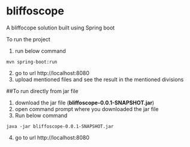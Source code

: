 # bliffoscope
A bliffocope solution built using Spring boot

To run the project
1. run below command
```
mvn spring-boot:run
```
2. go to url  http://localhost:8080
3. upload mentioned files and see the result in the mentioned divisions

##To run directly from jar file
1. download the jar file (__bliffoscope-0.0.1-SNAPSHOT.jar__)
2. open command prompt where you downloaded the jar file
3. Run below command
```
java -jar bliffoscope-0.0.1-SNAPSHOT.jar
```
4. go to url  http://localhost:8080

